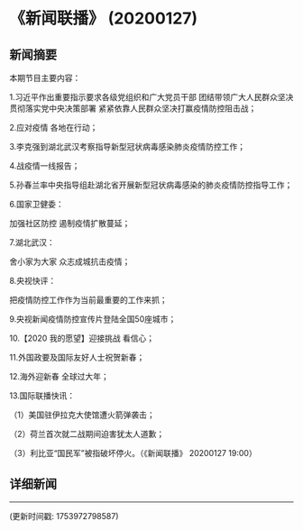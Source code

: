 # 《新闻联播》 (20200127)

## 新闻摘要

本期节目主要内容：

1.习近平作出重要指示要求各级党组织和广大党员干部 团结带领广大人民群众坚决贯彻落实党中央决策部署 紧紧依靠人民群众坚决打赢疫情防控阻击战；

2.应对疫情 各地在行动；

3.李克强到湖北武汉考察指导新型冠状病毒感染肺炎疫情防控工作；

4.战疫情一线报告；

5.孙春兰率中央指导组赴湖北省开展新型冠状病毒感染的肺炎疫情防控指导工作；

6.国家卫健委：

加强社区防控 遏制疫情扩散蔓延；

7.湖北武汉：

舍小家为大家 众志成城抗击疫情；

8.央视快评：

把疫情防控工作作为当前最重要的工作来抓；

9.央视新闻疫情防控宣传片登陆全国50座城市；

10.【2020 我的愿望】迎接挑战 看信心；

11.外国政要及国际友好人士祝贺新春；

12.海外迎新春 全球过大年；

13.国际联播快讯：

（1）美国驻伊拉克大使馆遭火箭弹袭击；

（2）荷兰首次就二战期间迫害犹太人道歉；

（3）利比亚“国民军”被指破坏停火。（《新闻联播》 20200127 19:00）

## 详细新闻

---

(更新时间戳: 1753972798587)

